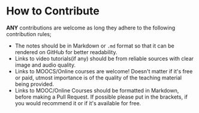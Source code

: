 # How to Contribute
**ANY** contributions are welcome as long they adhere to the following contribution rules;
- The notes should be in Markdown or `.md` format so that it can be rendered on GitHub for better readability.
- Links to video tutorials(if any) should be from reliable sources with clear image and audio  quality.
- Links to MOOCS/Online courses are welcome! Doesn't matter if it's free or paid, utmost importance is of the quality of the teaching material being provided.
- Links to MOOC/Online Courses should be formatted in Markdown, before making a Pull Request. If possible please put in the brackets, if you would recommend it or if it's available for free.
